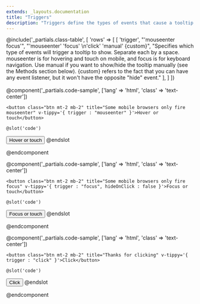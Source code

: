 ```yaml
---
extends: _layouts.documentation
title: "Triggers"
description: "Triggers define the types of events that cause a tooltip to show. A fourth trigger, Manual, is used when you want to programmatically show or hide a tooltip."
---
```

@include('_partials.class-table', [
    'rows' => 
    [ 
        [ 
            'trigger', 
            "'mouseenter focus'",
            "'mouseenter' 'focus' \n'click' 'manual' {custom}",
            "Specifies which type of events will trigger a tooltip to show. Separate each by a space. mouseenter is for hovering and touch on mobile, and focus is for keyboard navigation. Use manual if you want to show/hide the tooltip manually (see the Methods section below). {custom} refers to the fact that you can have any event listener, but it won't have the opposite \"hide\" event." 
        ], 
    ] 
])
<br>  
@component('_partials.code-sample', ['lang' => 'html', 'class' => 'text-center']) 

    <button class="btn mt-2 mb-2" title="Some mobile browsers only fire mouseenter" v-tippy='{ trigger : "mouseenter" }'>Hover or touch</button>

    @slot('code')
<button title="Some mobile browsers only fire mouseenter" 
        v-tippy='{ trigger : "mouseenter" }'>
    Hover or touch
</button>
    @endslot 

@endcomponent

@component('_partials.code-sample', ['lang' => 'html', 'class' => 'text-center']) 

    <button class="btn mt-2 mb-2" title="Some mobile browsers only fire focus" v-tippy='{ trigger : "focus", hideOnClick : false }'>Focus or touch</button>

    @slot('code')
<button title="Some mobile browsers only fire focus" 
        v-tippy='{ trigger : "focus", hideOnClick : false }'>
    Focus or touch
</button>
    @endslot 

@endcomponent

@component('_partials.code-sample', ['lang' => 'html', 'class' => 'text-center']) 

    <button class="btn mt-2 mb-2" title="Thanks for clicking" v-tippy='{ trigger : "click" }'>Click</button>

    @slot('code')
<button title="Thanks for clicking" v-tippy='{ trigger : "click"}'>
    Click
</button>
    @endslot 

@endcomponent